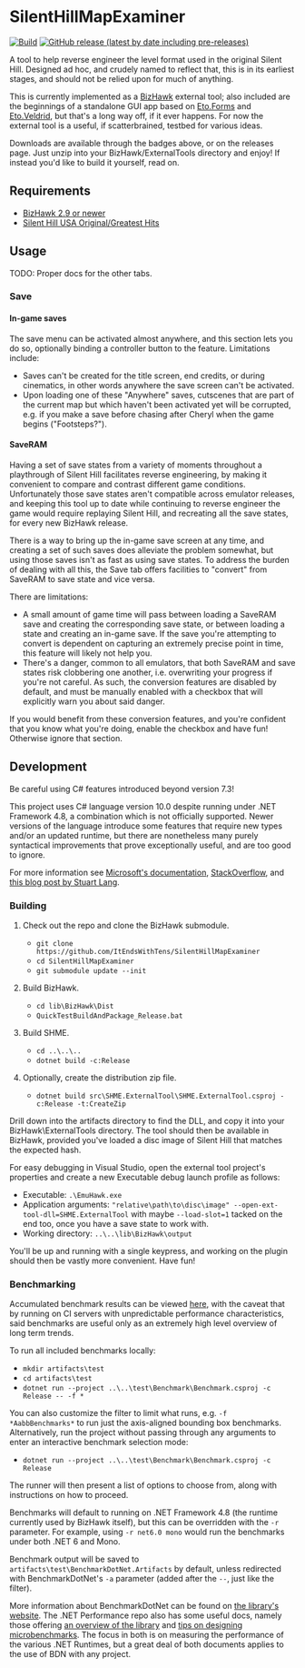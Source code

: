 
  # SilentHillMapExaminer

  [![Build](https://github.com/ItEndsWithTens/SilentHillMapExaminer/actions/workflows/build.yml/badge.svg)](https://github.com/ItEndsWithTens/SilentHillMapExaminer/actions/workflows/build.yml) [![GitHub release (latest by date including pre-releases)](https://img.shields.io/github/v/release/ItEndsWithTens/SilentHillMapExaminer?include_prereleases)](https://github.com/ItEndsWithTens/SilentHillMapExaminer/releases/tag/latest)

  A tool to help reverse engineer the level format used in the original Silent Hill. Designed ad hoc, and crudely named to reflect that, this is in its earliest stages, and should not be relied upon for much of anything.

  This is currently implemented as a [BizHawk](https://github.com/TASVideos/BizHawk) external tool; also included are the beginnings of a standalone GUI app based on [Eto.Forms](https://github.com/picoe/Eto) and [Eto.Veldrid](https://github.com/picoe/Eto.Veldrid), but that's a long way off, if it ever happens. For now the external tool is a useful, if scatterbrained, testbed for various ideas.

  Downloads are available through the badges above, or on the releases page. Just unzip into your BizHawk/ExternalTools directory and enjoy! If instead you'd like to build it yourself, read on.



  ## Requirements

  - [BizHawk 2.9 or newer](https://github.com/TASEmulators/BizHawk/releases)
  - [Silent Hill USA Original/Greatest Hits](http://redump.org/disc/137/)



  ## Usage

  TODO: Proper docs for the other tabs.

  ### Save

  #### In-game saves
  The save menu can be activated almost anywhere, and this section lets you do so, optionally binding a controller button to the feature. Limitations include:

   - Saves can't be created for the title screen, end credits, or during cinematics, in other words anywhere the save screen can't be activated.
   - Upon loading one of these "Anywhere" saves, cutscenes that are part of the current map but which haven't been activated yet will be corrupted, e.g. if you make a save before chasing after Cheryl when the game begins ("Footsteps?").

  #### SaveRAM
  Having a set of save states from a variety of moments throughout a playthrough of Silent Hill facilitates reverse engineering, by making it convenient to compare and contrast different game conditions. Unfortunately those save states aren't compatible across emulator releases, and keeping this tool up to date while continuing to reverse engineer the game would require replaying Silent Hill, and recreating all the save states, for every new BizHawk release.

  There is a way to bring up the in-game save screen at any time, and creating a set of such saves does alleviate the problem somewhat, but using those saves isn't as fast as using save states. To address the burden of dealing with all this, the Save tab offers facilities to "convert" from SaveRAM to save state and vice versa.

  There are limitations:
   - A small amount of game time will pass between loading a SaveRAM save and creating the corresponding save state, or between loading a state and creating an in-game save. If the save you're attempting to convert is dependent on capturing an extremely precise point in time, this feature will likely not help you.
   - There's a danger, common to all emulators, that both SaveRAM and save states risk clobbering one another, i.e. overwriting your progress if you're not careful. As such, the conversion features are disabled by default, and must be manually enabled with a checkbox that will explicitly warn you about said danger.

  If you would benefit from these conversion features, and you're confident that you know what you're doing, enable the checkbox and have fun! Otherwise ignore that section.



  ## Development

  Be careful using C# features introduced beyond version 7.3!
  
  This project uses C# language version 10.0 despite running under .NET Framework 4.8, a combination which is not officially supported. Newer versions of the language introduce some features that require new types and/or an updated runtime, but there are nonetheless many purely syntactical improvements that prove exceptionally useful, and are too good to ignore.

  For more information see [Microsoft's documentation](https://learn.microsoft.com/en-us/dotnet/csharp/language-reference/configure-language-version), [StackOverflow](https://stackoverflow.com/questions/56651472/does-c-sharp-8-support-the-net-framework), and [this blog post by Stuart Lang](https://stu.dev/csharp8-doing-unsupported-things/).

  ### Building

  1. Check out the repo and clone the BizHawk submodule.
     - `git clone https://github.com/ItEndsWithTens/SilentHillMapExaminer`
     - `cd SilentHillMapExaminer`
     - `git submodule update --init`

  2. Build BizHawk.
     - `cd lib\BizHawk\Dist`
     - `QuickTestBuildAndPackage_Release.bat`

  3. Build SHME.
     - `cd ..\..\..`
     - `dotnet build -c:Release`

  4. Optionally, create the distribution zip file.
     - `dotnet build src\SHME.ExternalTool\SHME.ExternalTool.csproj -c:Release -t:CreateZip`

  Drill down into the artifacts directory to find the DLL, and copy it into your BizHawk\ExternalTools directory. The tool should then be available in BizHawk, provided you've loaded a disc image of Silent Hill that matches the expected hash.
  
  For easy debugging in Visual Studio, open the external tool project's properties and create a new Executable debug launch profile as follows:

   - Executable: `.\EmuHawk.exe`
   - Application arguments: `"relative\path\to\disc\image" --open-ext-tool-dll=SHME.ExternalTool` with maybe `--load-slot=1` tacked on the end too, once you have a save state to work with.
   - Working directory: `..\..\lib\BizHawk\output`

  You'll be up and running with a single keypress, and working on the plugin should then be vastly more convenient. Have fun!



  ### Benchmarking

  Accumulated benchmark results can be viewed [here](https://itendswithtens.github.io/PerfTrendsWithTens/SHME/bench/), with the caveat that by running on CI servers with unpredictable performance characteristics, said benchmarks are useful only as an extremely high level overview of long term trends.

  To run all included benchmarks locally:
   - `mkdir artifacts\test`
   - `cd artifacts\test`
   - `dotnet run --project ..\..\test\Benchmark\Benchmark.csproj -c Release -- -f *`

  You can also customize the filter to limit what runs, e.g. `-f *AabbBenchmarks*` to run just the axis-aligned bounding box benchmarks. Alternatively, run the project without passing through any arguments to enter an interactive benchmark selection mode:
   - `dotnet run --project ..\..\test\Benchmark\Benchmark.csproj -c Release`

  The runner will then present a list of options to choose from, along with instructions on how to proceed.

  Benchmarks will default to running on .NET Framework 4.8 (the runtime currently used by BizHawk itself), but this can be overridden with the `-r` parameter. For example, using `-r net6.0 mono` would run the benchmarks under both .NET 6 and Mono.

  Benchmark output will be saved to `artifacts\test\BenchmarkDotNet.Artifacts` by default, unless redirected with BenchmarkDotNet's `-a` parameter (added after the `--`, just like the filter).

  More information about BenchmarkDotNet can be found on [the library's website](https://benchmarkdotnet.org/). The .NET Performance repo also has some useful docs, namely those offering [an overview of the library](https://github.com/dotnet/performance/blob/main/docs/benchmarkdotnet.md) and [tips on designing microbenchmarks](https://github.com/dotnet/performance/blob/main/docs/microbenchmark-design-guidelines.md). The focus in both is on measuring the performance of the various .NET Runtimes, but a great deal of both documents applies to the use of BDN with any project.